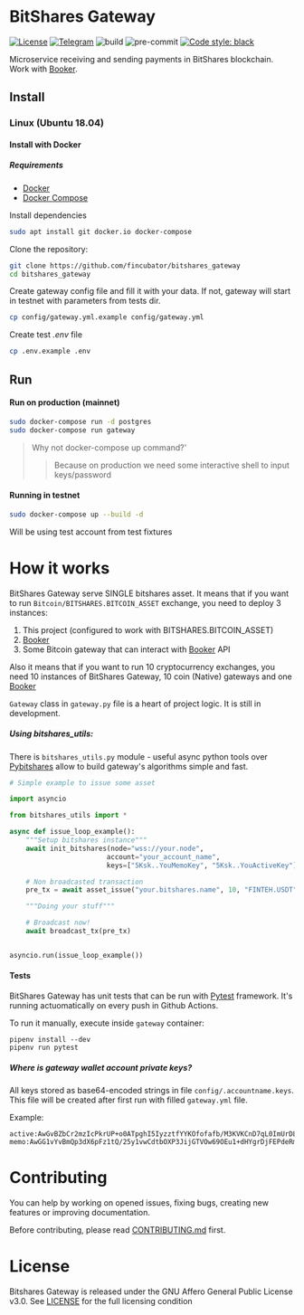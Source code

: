 # BitShares Gateway

[![License]][LICENSE]
[![Telegram]][Telegram join]
![build](https://github.com/fincubator/bitshares_gateway/workflows/build/badge.svg)
![pre-commit](https://github.com/fincubator/bitshares_gateway/workflows/pre-commit/badge.svg)
[![Code style: black]][black code style]

Microservice receiving and sending payments in BitShares blockchain.
Work with [Booker].

## Install
### Linux (Ubuntu 18.04)
#### Install with Docker
##### Requirements
* [Docker]
* [Docker Compose]

Install dependencies
```bash
sudo apt install git docker.io docker-compose
```

Clone the repository:
```bash
git clone https://github.com/fincubator/bitshares_gateway
cd bitshares_gateway
```

Create gateway config file and fill it with your data. If not, gateway will start in testnet with
parameters from tests dir.
```bash
cp config/gateway.yml.example config/gateway.yml
```

Create test *.env* file
```bash
cp .env.example .env
```

## Run
#### Run on production (mainnet)
```bash
sudo docker-compose run -d postgres
sudo docker-compose run gateway
```
>Why not docker-compose up command?'
>> Because on production we need some interactive shell to input keys/password

#### Running in testnet
```bash
sudo docker-compose up --build -d
```
Will be using test account from test fixtures

# How it works
BitShares Gateway serve SINGLE bitshares asset.
It means that if you want to run `Bitcoin/BITSHARES.BITCOIN_ASSET` exchange, you need to deploy 3 instances:
1. This project (configured to work with BITSHARES.BITCOIN_ASSET)
2. [Booker]
3. Some Bitcoin gateway that can interact with [Booker] API

Also it means that if you want to run 10 cryptocurrency exchanges, you need 10 instances of BitShares Gateway, 10 coin (Native)
gateways and one [Booker]

`Gateway` class in `gateway.py` file is a heart of project logic. It is still in development.

##### Using bitshares_utils:
There is `bitshares_utils.py` module - useful async python tools over [Pybitshares] allow to build gateway's algorithms
simple and fast.

```python
# Simple example to issue some asset

import asyncio

from bitshares_utils import *

async def issue_loop_example():
    """Setup bitshares instance"""
    await init_bitshares(node="wss://your.node",
                        account="your_account_name",
                        keys=["5Ksk..YouMemoKey", "5Ksk..YouActiveKey"],)

    # Non broadcasted transaction
    pre_tx = await asset_issue("your.bitshares.name", 10, "FINTEH.USDT")

    """Doing your stuff"""

    # Broadcast now!
    await broadcast_tx(pre_tx)


asyncio.run(issue_loop_example())
```

#### Tests
BitShares Gateway has unit tests that can be run with [Pytest] framework. It's running actuomatically on every push in Github Actions.

To run it manually, execute inside `gateway` container:
```shell script
pipenv install --dev
pipenv run pytest
```

##### Where is gateway wallet account private keys?
All keys stored as base64-encoded strings in file `config/.accountname.keys`.
This file will be created after first run with filled `gateway.yml` file.

Example:
```
active:AwGvBZbCr2mzIcPkrUP+o0ATpghI5IyzztfYYKOfofafb/M3KVKCnD7qL0ImUrDLK2/9oM7HyDNhrshIZyn/680on21QNYYmRbueXNyNcw6kX1YQNQfNdIX6eAWXQTy201d+O60Ggy2Jnco6wpf/oU9nAWNPzXKFVK/EZNS/TGDGrA==
memo:AwGG1vYvBmQp3dX6pFz1tQ/25y1vwCdtbOXP3JijGTVOw69OEu1+dHYgrDjFEPdeRmKWOX8WIvFqK7tUZ/ZPevmAZUxxQfExj2PLJAdAO632k0XKVEEUXyWDuzUbfH6+OINaWl4mDicNH6rZOCBd5LSdSmjwT+FsD53ZAvrBJWj44Q==
```

# Contributing
You can help by working on opened issues, fixing bugs, creating new features or
improving documentation.

Before contributing, please read [CONTRIBUTING.md] first.

# License
Bitshares Gateway is released under the GNU Affero General Public License v3.0. See
[LICENSE] for the full licensing condition

[License]: https://img.shields.io/github/license/fincubator/bitshares_gateway
[LICENSE]: LICENSE
[CONTRIBUTING.md]: CONTRIBUTING.md
[Telegram]: https://img.shields.io/badge/Telegram-fincubator-blue?logo=telegram
[Telegram join]: https://t.me/fincubator
[Docker]: https://www.docker.com
[Docker Compose]: https://www.docker.com
[Pytest]: https://docs.pytest.org/en/stable/
[Booker]: https://github.com/fincubator/booker
[Pybitshares]: https://github.com/bitshares/python-bitshares
[BitShares Core]: https://github.com/bitshares/bitshares-core
[Code style: black]: https://img.shields.io/badge/code%20style-black-000000.svg
[black code style]: https://github.com/psf/black
